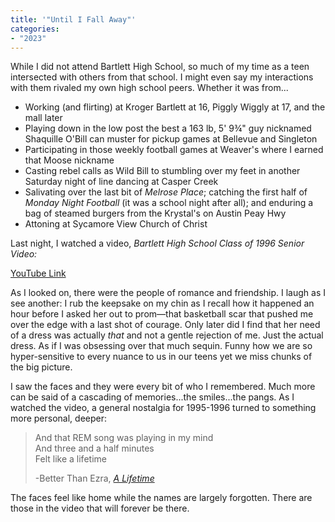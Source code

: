 ```yaml
---
title: '"Until I Fall Away"'
categories:
- "2023"
--- 
```


While I did not attend Bartlett High School, so much of my time as a teen intersected with others from that school.  I might even say my interactions with them rivaled my own high school peers.  Whether it was from... 

* Working (and flirting) at Kroger Bartlett at 16, Piggly Wiggly at 17, and the mall later
* Playing down in the low post the best a 163 lb, 5' 9¾" guy nicknamed Shaquille O'Bill can muster for pickup games at Bellevue and Singleton
* Participating in those weekly football games at Weaver's where I earned that Moose nickname
* Casting rebel calls as Wild Bill to stumbling over my feet in another Saturday night of line dancing at Casper Creek
* Salivating over the last bit of *Melrose Place*; catching the first half of *Monday Night Football* (it was a school night after all); and enduring a bag of steamed burgers from the Krystal's on Austin Peay Hwy
* Attoning at Sycamore View Church of Christ

Last night, I watched a video, *Bartlett High School Class of 1996 Senior Video:*

[YouTube Link](https://www.youtube.com/watch?v=2maiyKgofwc)

As I looked on, there were the people of romance and friendship.  I laugh as I see another: I rub the keepsake on my chin as I recall how it happened an hour before I asked her out to prom—that basketball scar that pushed me over the edge with a last shot of courage. Only later did I find that her need of a dress was actually *that* and not a gentle rejection of me.  Just the actual dress.  As if I was obsessing over that much sequin.  Funny how we are so hyper-sensitive to every nuance to us in our teens yet we miss chunks of the big picture.

I saw the faces and they were every bit of who I remembered.  Much more can be said of a cascading of memories...the smiles...the pangs.  As I watched the video, a general nostalgia for 1995-1996 turned to something more personal, deeper: 

> And that REM song was playing in my mind  
And three and a half minutes  
Felt like a lifetime 
>  
> -Better Than Ezra, [*A Lifetime*](https://music.youtube.com/watch?v=06hyYKwHugY&si=7KVv3uptRpjlHbm8)

The faces feel like home while the names are largely forgotten.  There are those in the video that will forever be there. 



